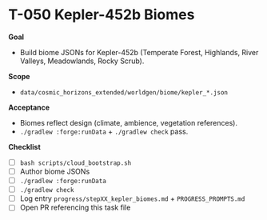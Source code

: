 # T-050 Kepler-452b Biomes

**Goal**

- Build biome JSONs for Kepler-452b (Temperate Forest, Highlands, River Valleys, Meadowlands, Rocky Scrub).

**Scope**

- `data/cosmic_horizons_extended/worldgen/biome/kepler_*.json`

**Acceptance**

- Biomes reflect design (climate, ambience, vegetation references).
- `./gradlew :forge:runData` + `./gradlew check` pass.

**Checklist**

- [ ] `bash scripts/cloud_bootstrap.sh`
- [ ] Author biome JSONs
- [ ] `./gradlew :forge:runData`
- [ ] `./gradlew check`
- [ ] Log entry `progress/stepXX_kepler_biomes.md` + `PROGRESS_PROMPTS.md`
- [ ] Open PR referencing this task file
